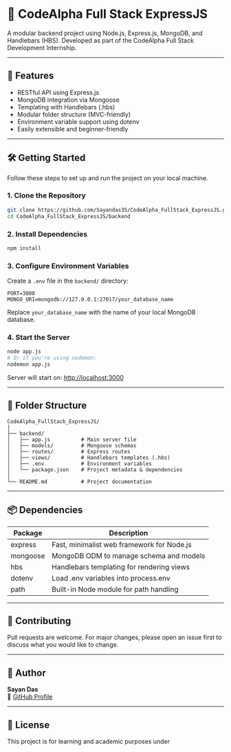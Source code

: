 # 🚀 CodeAlpha Full Stack ExpressJS

A modular backend project using Node.js, Express.js, MongoDB, and Handlebars (HBS). Developed as part of the CodeAlpha Full Stack Development Internship.

---

## 🌟 Features

- RESTful API using Express.js
- MongoDB integration via Mongoose
- Templating with Handlebars (.hbs)
- Modular folder structure (MVC-friendly)
- Environment variable support using dotenv
- Easily extensible and beginner-friendly

---

## 🛠️ Getting Started

Follow these steps to set up and run the project on your local machine.

### 1. Clone the Repository

```bash
git clone https://github.com/Sayandas35/CodeAlpha_FullStack_ExpressJS.git
cd CodeAlpha_FullStack_ExpressJS/backend
```

### 2. Install Dependencies

```bash
npm install
```

### 3. Configure Environment Variables

Create a `.env` file in the `backend/` directory:

```env
PORT=3000
MONGO_URI=mongodb://127.0.0.1:27017/your_database_name
```

Replace `your_database_name` with the name of your local MongoDB database.

### 4. Start the Server

```bash
node app.js
# Or if you're using nodemon:
nodemon app.js
```

Server will start on: [http://localhost:3000](http://localhost:3000)

---

## 📁 Folder Structure

```
CodeAlpha_FullStack_ExpressJS/
│
├── backend/
│   ├── app.js          # Main server file
│   ├── models/         # Mongoose schemas
│   ├── routes/         # Express routes
│   ├── views/          # Handlebars templates (.hbs)
│   ├── .env            # Environment variables
│   └── package.json    # Project metadata & dependencies
│
└── README.md           # Project documentation
```

---

## 📦 Dependencies

| Package  | Description                                |
| -------- | ------------------------------------------ |
| express  | Fast, minimalist web framework for Node.js |
| mongoose | MongoDB ODM to manage schema and models    |
| hbs      | Handlebars templating for rendering views  |
| dotenv   | Load .env variables into process.env       |
| path     | Built-in Node module for path handling     |

---

## 🤝 Contributing

Pull requests are welcome. For major changes, please open an issue first to discuss what you would like to change.

---

## 👤 Author

**Sayan Das**  
🔗 [GitHub Profile](https://github.com/Sayandas35)

---

## 📝 License

This project is for learning and academic purposes under
